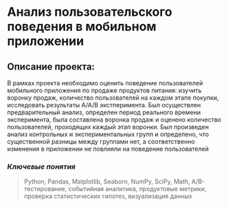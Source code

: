# Анализ пользовательского поведения в мобильном приложении

## Описание проекта: 
В рамках проекта необходимо оценить поведение пользователей мобильного приложения по продаже продуктов питания: изучить воронку продаж, количество пользователей на каждом этапе покупки, исследовать результаты А/А/В экстперимента. Был осуществлен предварительный анализ, определен период реального времени эксперимента, была составлена воронка продаж и оценено количество пользователей, проходящих каждый этап воронки. Был произведен анализ контрольных и экспериментальных групп и определено, что существенной разницы между группами нет, а соответственно изменения в приложении не повлияли на поведение пользователей

### _Ключевые понятия_
> Python, Pandas, Matplotlib, Seaborn, NumPy, SciPy, Math, A/B-тестирование, событийная аналитика, продуктовые метрики, проверка статистических гипотез, визуализация данных